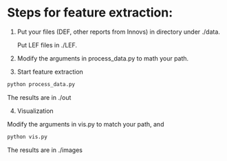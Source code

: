 # Steps for feature extraction:

1. Put your files (DEF, other reports from Innovs) in directory under ./data. 

   Put LEF files in ./LEF.

2. Modify the arguments in process_data.py to math your path.

3. Start feature extraction

```python
python process_data.py
```

The results are in ./out

4. Visualization

Modify the arguments in vis.py to match your path, and

```python
python vis.py
```

The results are in ./images
